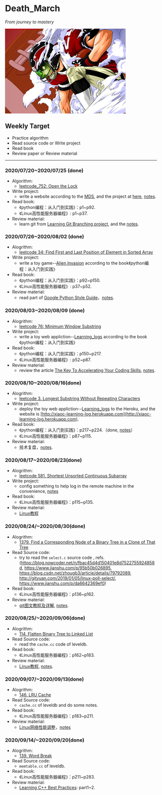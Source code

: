 # Death_March
*From journey to mastery*

<img src="./pic/eyeshield_21.jpg" alt="eyeshield_21" align=center>

## Weekly Target
* Practice algorithm
* Read source code or Write project
* Read book
* Review paper or Review material
****

### 2020/07/20~2020/07/25 (done)
* Algorithm:
	* [leetcode_752: Open the Lock](./algorithm/leetcode/leetcode_752.md)
* Write project:
	* write a website according to the [MDS](https://developer.mozilla.org/zh-CN/docs/Learn/Getting_started_with_the_web), and the project at [here](https://github.com/Xiaoccer/Xiaoccer.github.io), [notes](./cs-note/web/web_site/note.md).
* Read book:
	*  《python编程：从入门到实践》：p1~p92.
	*  《Linux高性能服务器编程》: p1~p37.
* Review material:
	* learn git from [ Learning Git Branching project](https://learngitbranching.js.org/?locale=zh_CN), and the [notes](./tools/git_notes/git.md).

### 2020/07/26~2020/08/02 (done)
* Alogrithm:
	* [leetcode 34: Find First and Last Position of Element in Sorted Array](./algorithm/leetcode/leetcode_34.md)
* Write project:
	* write a toy game--[Alien Invasion](https://github.com/Xiaoccer/Python-Crash-Course-Projects/tree/master/Alien_Game) according to the book《python编程：从入门到实践》
* Read book:
	*  《python编程：从入门到实践》：p92~p150.
	*  《Linux高性能服务器编程》: p37~p52.
* Review material:
	* read part of [Google Python Style Guide](https://github.com/google/styleguide/blob/gh-pages/pyguide.md)，[notes](./cs-note/python/google_style_guide.md).

### 2020/08/03~2020/08/09 (done)
* Alogrithm:
	* [leetcode 76: Minimum Window Substring](./algorithm/leetcode/leetcode_76.md)
* Write project:
	* write a toy web appliction--[Learning_logs](https://github.com/Xiaoccer/Python-Crash-Course-Projects/tree/master/learning_log) according to the book《python编程：从入门到实践》
* Read book:
	*  《python编程：从入门到实践》：p150~p217.
	*  《Linux高性能服务器编程》: p52~p87.
* Review material:
	* review the article  [The Key To Accelerating Your Coding Skills](http://blog.thefirehoseproject.com/posts/learn-to-code-and-be-self-reliant/), [notes](./cs-note/notes.md).


### 2020/08/10~2020/08/16(done)
* Alogrithm:
	* [leetcode 3. Longest Substring Without Repeating Characters](./algorithm/leetcode/leetcode_3.md)
* Write project:
	* deploy the toy web appliction--[Learning_logs](https://github.com/Xiaoccer/Python-Crash-Course-Projects/tree/master/learning_log) to the Heroku, and the website is [http://xiaoc-learning-log.herokuapp.com](http://xiaoc-learning-log.herokuapp.com).
* Read book:
	* 《python编程：从入门到实践》：p217~p224.（done, [notes](./cs-note/python/python_notes.md)）
	* 《Linux高性能服务器编程》：p87~p115.
* Review material:
	* 技术复盘，[notes](./cs-note/notes.md).

### 2020/08/17~2020/08/23(done)
* Alogrithm:
	* [leetcode 581. Shortest Unsorted Continuous Subarray](./algorithm/leetcode/leetcode_581.md)
* Write project:
	* config something to help log in the remote machine in the convenience, [notes](./cs-note/config_notes.md)
* Read book:
	* 《Linux高性能服务器编程》：p115~p135.
* Review material:
	* [Linux教程](https://www.w3cschool.cn/linux/)

### 2020/08/24/~2020/08/30(done)
* Alogrithm:
	* [1379. Find a Corresponding Node of a Binary Tree in a Clone of That Tree](./algorithm/leetcode/leetcode_1379.md)
* Read Source code:
	* try to read the `select.c` source code , refs.(https://blog.nowcoder.net/n/fbac45d4d150401e8d7522755924858d, https://www.jianshu.com/p/95b50b026895, 
https://blog.csdn.net/zhougb3/article/details/79792089,
http://gityuan.com/2019/01/05/linux-poll-select/,
https://www.jianshu.com/p/da6642369ef0)
* Read book:
	* 《Linux高性能服务器编程》：p136~p162.
* Review material:
	* [git图文教程及详解](https://www.jianshu.com/p/1b65ed31da97), [notes](./tools/git_notes/git.md).

### 2020/08/25/~2020/09/06(done)
* Alogrithm:
	* [114. Flatten Binary Tree to Linked List](./algorithm/leetcode/leetcode_114.md)
* Read Source code:
	* read the `cache.cc` code of leveldb. 
* Read book:
	* 《Linux高性能服务器编程》：p162~p183.
* Review material:
	* [Linux教程](https://www.w3cschool.cn/linux/),  [notes](./cs-note/linux/《linux教程》.md).

### 2020/09/07/~2020/09/13(done)
* Alogrithm:
  * [146. LRU Cache](./algorithm/leetcode/leetcode_146.md)
* Read Source code:
	* `cache.cc` of leveldb and do some notes.
* Read book:
	* 《Linux高性能服务器编程》：p183~p211.
* Review material:
	* [Linux网络性能调整](zorrozou.github.io)，[notes](./cs-note/linux/linux网络性能调整.md)

### 2020/09/14/~2020/09/20(done)
* Alogrithm:
  * [139. Word Break](./algorithm/leetcode/leetcode_139.md)
* Read Source code:
	* `memtable.cc` of leveldb.
* Read book:
	* 《Linux高性能服务器编程》：p211~p283.
* Review material:
	* [Learning C++ Best Practices](https://www.oreilly.com/library/view/learning-c-best/): part1~2.

